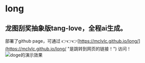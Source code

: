 # long
## 龙图刮奖抽象版tang-love，全程ai生成。
部署了github page，可通过 👉👉👉[https://mclvlc.github.io/long/](https://mclvlc.github.io/long/ "是跳转到网页的链接！") 访问！<br>
![doge的演示效果](https://mclvlc.github.io/long/long.gif "long的演示效果")

